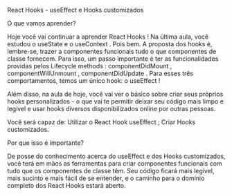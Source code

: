React Hooks - useEffect e Hooks customizados

O que vamos aprender?

Hoje você vai continuar a aprender React Hooks ! Na última aula, você estudou o useState e o useContext . Pois bem. A proposta dos hooks é, lembre-se, trazer a componentes funcionais tudo o que componentes de classe fornecem. Para isso, um passo importante é ter as funcionalidades providas pelos Lifecycle methods : componentDidMount , componentWillUnmount , componentDidUpdate . Para esses três comportamentos, temos um único hook: o useEffect !

Além disso, na aula de hoje, você vai ver o básico sobre criar seus próprios hooks personalizados - o que vai te permitir deixar seu código mais limpo e legível e usar hooks diversos disponibilizados online por outras pessoas.

Você será capaz de:
Utilizar o React Hook useEffect ;
Criar Hooks customizados.

Por que isso é importante?

De posse do conhecimento acerca do useEffect e dos Hooks customizados, você terá em mãos as ferramentas para criar componentes funcionais com tudo que os componentes de classe têm. Seu código ficará mais legível, mais sucinto e mais fácil de se entender, e o caminho para o domínio completo dos React Hooks estará aberto.
